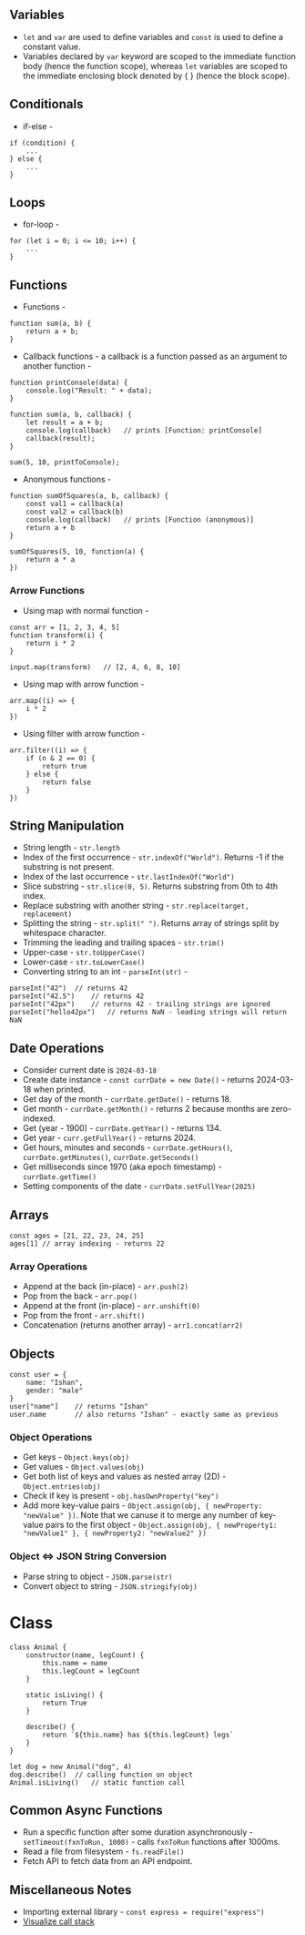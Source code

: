 ## Variables ##
- `let` and `var` are used to define variables and `const` is used to define a constant value.
- Variables declared by `var` keyword are scoped to the immediate function body (hence the function scope), whereas `let` variables are scoped to the immediate enclosing block denoted by { } (hence the block scope).

## Conditionals ##
- if-else -
```
if (condition) {
    ...
} else {
    ...
}
```

## Loops ##
- for-loop -
```
for (let i = 0; i <= 10; i++) {
    ...
}
```

## Functions ##
- Functions -
```
function sum(a, b) {
    return a + b;
}
```

- Callback functions - a callback is a function passed as an argument to another function -
```
function printConsole(data) {
    console.log("Result: " + data);
}

function sum(a, b, callback) {
    let result = a + b;
    console.log(callback)   // prints [Function: printConsole]
    callback(result);
}

sum(5, 10, printToConsole);
```

- Anonymous functions -
```
function sumOfSquares(a, b, callback) {
    const val1 = callback(a)
    const val2 = callback(b)
    console.log(callback)   // prints [Function (anonymous)]
    return a + b
}

sumOfSquares(5, 10, function(a) {
    return a * a
})
```

### Arrow Functions ###
- Using map with normal function -
```
const arr = [1, 2, 3, 4, 5]
function transform(i) {
    return i * 2
}

input.map(transform)   // [2, 4, 6, 8, 10]
```
- Using map with arrow function -
```
arr.map((i) => {
    i * 2
})
```
- Using filter with arrow function -
```
arr.filter((i) => {
    if (n & 2 == 0) {
        return true
    } else {
        return false
    }
})
```

## String Manipulation ##
- String length - `str.length`
- Index of the first occurrence - `str.indexOf("World")`. Returns -1 if the substring is not present.
- Index of the last occurrence - `str.lastIndexOf("World")`
- Slice substring - `str.slice(0, 5)`. Returns substring from 0th to 4th index.
- Replace substring with another string - `str.replace(target, replacement)`
- Splitting the string - `str.split(" ")`. Returns array of strings split by whitespace character.
- Trimming the leading and trailing spaces - `str.trim()`
- Upper-case - `str.toUpperCase()`
- Lower-case - `str.toLowerCase()`
- Converting string to an int - `parseInt(str)` -
```
parseInt("42")  // returns 42
parseInt("42.5")    // returns 42
parseInt("42px")    // returns 42 - trailing strings are ignored
parseInt("hello42px")   // returns NaN - leading strings will return NaN
```

## Date Operations ##
- Consider current date is `2024-03-18`
- Create date instance - `const currDate = new Date()` - returns 2024-03-18 when printed.
- Get day of the month - `currDate.getDate()` - returns 18.
- Get month - `currDate.getMonth()` - returns 2 because months are zero-indexed. 
- Get (year - 1900) - `currDate.getYear()` - returns 134.
- Get year - `curr.getFullYear()` - returns 2024.
- Get hours, minutes and seconds - `currDate.getHours()`, `currDate.getMinutes()`, `currDate.getSeconds()`
- Get milliseconds since 1970 (aka epoch timestamp) - `currDate.getTime()`
- Setting components of the date - `currDate.setFullYear(2025)`

## Arrays ##
```
const ages = [21, 22, 23, 24, 25]
ages[1] // array indexing - returns 22
```

### Array Operations ###
- Append at the back (in-place) - `arr.push(2)`
- Pop from the back - `arr.pop()`
- Append at the front (in-place) - `arr.unshift(0)`
- Pop from the front - `arr.shift()`
- Concatenation (returns another array) - `arr1.concat(arr2)`

## Objects ## 
```
const user = {
    name: "Ishan",
    gender: "male"
}
user["name"]    // returns "Ishan"
user.name       // also returns "Ishan" - exactly same as previous
```

### Object Operations ###
- Get keys - `Object.keys(obj)`
- Get values - `Object.values(obj)`
- Get both list of keys and values as nested array (2D) - `Object.entries(obj)`
- Check if key is present - `obj.hasOwnProperty("key")`
- Add more key-value pairs - `Object.assign(obj, { newProperty: "newValue" })`. Note that we canuse it to merge any number of key-value pairs to the first object - `Object.assign(obj, { newProperty1: "newValue1" }, { newProperty2: "newValue2" })`

### Object <=> JSON String Conversion ###
- Parse string to object - `JSON.parse(str)`
- Convert object to string - `JSON.stringify(obj)`

# Class #
```
class Animal {
    constructor(name, legCount) {
        this.name = name
        this.legCount = legCount
    }

    static isLiving() {
        return True
    }

    describe() {
        return `${this.name} has ${this.legCount} legs`
    }
}

let dog = new Animal("dog", 4)
dog.describe()  // calling function on object
Animal.isLiving()   // static function call
```

## Common Async Functions ##
- Run a specific function after some duration asynchronously - `setTimeout(fxnToRun, 1000)` - calls `fxnToRun` functions after 1000ms.
- Read a file from filesystem - `fs.readFile()`
- Fetch API to fetch data from an API endpoint.

## Miscellaneous Notes ##
- Importing external library - `const express = require("express")`
- [Visualize call stack](http://latentflip.com/loupe)
